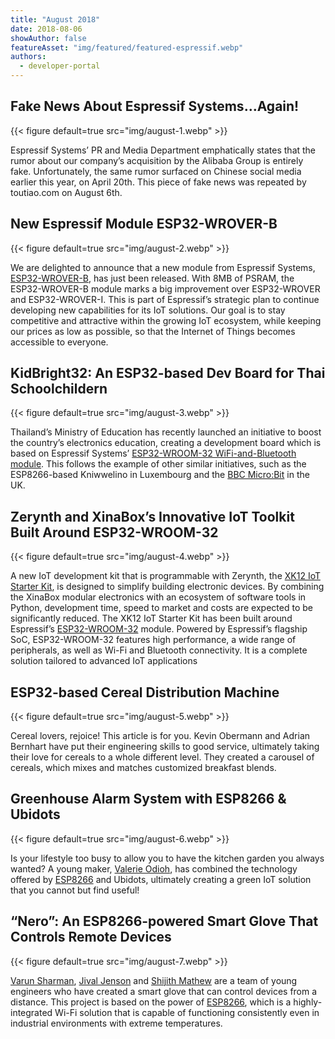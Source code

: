 ```yaml
---
title: "August 2018"
date: 2018-08-06
showAuthor: false
featureAsset: "img/featured/featured-espressif.webp"
authors:
  - developer-portal
---
```

## Fake News About Espressif Systems…Again!

{{< figure
    default=true
    src="img/august-1.webp"
    >}}

Espressif Systems’ PR and Media Department emphatically states that the rumor about our company’s acquisition by the Alibaba Group is entirely fake. Unfortunately, the same rumor surfaced on Chinese social media earlier this year, on April 20th. This piece of fake news was repeated by toutiao.com on August 6th.

## New Espressif Module ESP32-WROVER-B

{{< figure
    default=true
    src="img/august-2.webp"
    >}}

We are delighted to announce that a new module from Espressif Systems, [ESP32-WROVER-B](https://www.espressif.com/sites/default/files/documentation/esp32-wrover-b_datasheet_en.pdf), has just been released. With 8MB of PSRAM, the ESP32-WROVER-B module marks a big improvement over ESP32-WROVER and ESP32-WROVER-I. This is part of Espressif’s strategic plan to continue developing new capabilities for its IoT solutions. Our goal is to stay competitive and attractive within the growing IoT ecosystem, while keeping our prices as low as possible, so that the Internet of Things becomes accessible to everyone.

## KidBright32: An ESP32-based Dev Board for Thai Schoolchildern

{{< figure
    default=true
    src="img/august-3.webp"
    >}}

Thailand’s Ministry of Education has recently launched an initiative to boost the country’s electronics education, creating a development board which is based on Espressif Systems’ [ESP32-WROOM-32 WiFi-and-Bluetooth module](https://www.espressif.com/en/products/hardware/esp-wroom-32/overview). This follows the example of other similar initiatives, such as the ESP8266-based Kniwwelino in Luxembourg and the [BBC Micro:Bit](https://www.cnx-software.com/2015/07/07/bbc-micro-bit-educational-board-features-an-arm-cortex-m0-mcu/) in the UK.

## Zerynth and XinaBox’s Innovative IoT Toolkit Built Around ESP32-WROOM-32

{{< figure
    default=true
    src="img/august-4.webp"
    >}}

A new IoT development kit that is programmable with Zerynth, the [XK12 IoT Starter Kit](https://www.zerynth.com/blog/zerynth-and-xinabox-partnership-brings-an-innovative-iot-toolkit/), is designed to simplify building electronic devices. By combining the XinaBox modular electronics with an ecosystem of software tools in Python, development time, speed to market and costs are expected to be significantly reduced. The XK12 IoT Starter Kit has been built around Espressif’s [ESP32-WROOM-32](https://www.espressif.com/en/products/hardware/esp-wroom-32/overview) module. Powered by Espressif’s flagship SoC, ESP32-WROOM-32 features high performance, a wide range of peripherals, as well as Wi-Fi and Bluetooth connectivity. It is a complete solution tailored to advanced IoT applications

## ESP32-based Cereal Distribution Machine

{{< figure
    default=true
    src="img/august-5.webp"
    >}}

Cereal lovers, rejoice! This article is for you. Kevin Obermann and Adrian Bernhart have put their engineering skills to good service, ultimately taking their love for cereals to a whole different level. They created a carousel of cereals, which mixes and matches customized breakfast blends.

## Greenhouse Alarm System with ESP8266 & Ubidots

{{< figure
    default=true
    src="img/august-6.webp"
    >}}

Is your lifestyle too busy to allow you to have the kitchen garden you always wanted? A young maker, [Valerie Odioh](https://www.hackster.io/valerie-odioh), has combined the technology offered by [ESP8266](https://www.espressif.com/en/products/hardware/esp8266ex/overview) and Ubidots, ultimately creating a green IoT solution that you cannot but find useful!

## “Nero”: An ESP8266-powered Smart Glove That Controls Remote Devices

{{< figure
    default=true
    src="img/august-7.webp"
    >}}

[Varun Sharman](https://www.hackster.io/varunsharman), [Jival Jenson](https://www.hackster.io/jival-jenson) and [Shijith Mathew](https://www.hackster.io/shijith-mathew) are a team of young engineers who have created a smart glove that can control devices from a distance. This project is based on the power of [ESP8266](https://www.espressif.com/en/products/hardware/esp8266ex/overview), which is a highly-integrated Wi-Fi solution that is capable of functioning consistently even in industrial environments with extreme temperatures.
